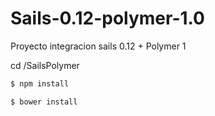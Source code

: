 # Sails-0.12-polymer-1.0
Proyecto integracion sails 0.12 + Polymer 1


cd /SailsPolymer

```sh
$ npm install
```

```sh
$ bower install
```
